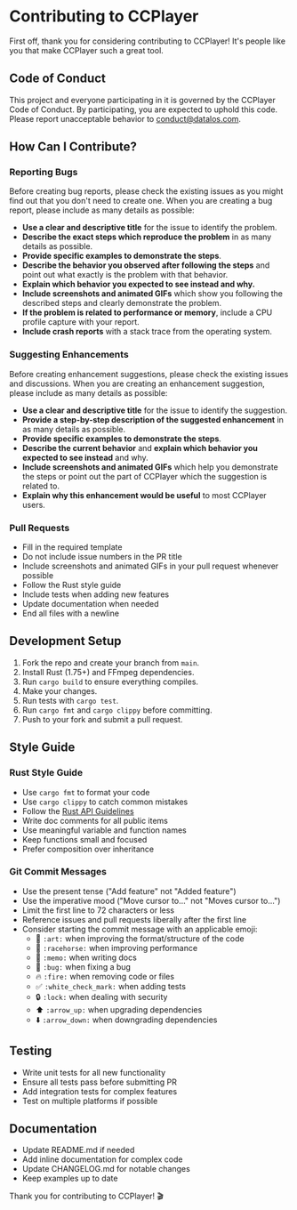 # Contributing to CCPlayer

First off, thank you for considering contributing to CCPlayer! It's people like you that make CCPlayer such a great tool.

## Code of Conduct

This project and everyone participating in it is governed by the CCPlayer Code of Conduct. By participating, you are expected to uphold this code. Please report unacceptable behavior to [conduct@datalos.com](mailto:conduct@datalos.com).

## How Can I Contribute?

### Reporting Bugs

Before creating bug reports, please check the existing issues as you might find out that you don't need to create one. When you are creating a bug report, please include as many details as possible:

* **Use a clear and descriptive title** for the issue to identify the problem.
* **Describe the exact steps which reproduce the problem** in as many details as possible.
* **Provide specific examples to demonstrate the steps**.
* **Describe the behavior you observed after following the steps** and point out what exactly is the problem with that behavior.
* **Explain which behavior you expected to see instead and why.**
* **Include screenshots and animated GIFs** which show you following the described steps and clearly demonstrate the problem.
* **If the problem is related to performance or memory**, include a CPU profile capture with your report.
* **Include crash reports** with a stack trace from the operating system.

### Suggesting Enhancements

Before creating enhancement suggestions, please check the existing issues and discussions. When you are creating an enhancement suggestion, please include as many details as possible:

* **Use a clear and descriptive title** for the issue to identify the suggestion.
* **Provide a step-by-step description of the suggested enhancement** in as many details as possible.
* **Provide specific examples to demonstrate the steps**.
* **Describe the current behavior** and **explain which behavior you expected to see instead** and why.
* **Include screenshots and animated GIFs** which help you demonstrate the steps or point out the part of CCPlayer which the suggestion is related to.
* **Explain why this enhancement would be useful** to most CCPlayer users.

### Pull Requests

* Fill in the required template
* Do not include issue numbers in the PR title
* Include screenshots and animated GIFs in your pull request whenever possible
* Follow the Rust style guide
* Include tests when adding new features
* Update documentation when needed
* End all files with a newline

## Development Setup

1. Fork the repo and create your branch from `main`.
2. Install Rust (1.75+) and FFmpeg dependencies.
3. Run `cargo build` to ensure everything compiles.
4. Make your changes.
5. Run tests with `cargo test`.
6. Run `cargo fmt` and `cargo clippy` before committing.
7. Push to your fork and submit a pull request.

## Style Guide

### Rust Style Guide

* Use `cargo fmt` to format your code
* Use `cargo clippy` to catch common mistakes
* Follow the [Rust API Guidelines](https://rust-lang.github.io/api-guidelines/)
* Write doc comments for all public items
* Use meaningful variable and function names
* Keep functions small and focused
* Prefer composition over inheritance

### Git Commit Messages

* Use the present tense ("Add feature" not "Added feature")
* Use the imperative mood ("Move cursor to..." not "Moves cursor to...")
* Limit the first line to 72 characters or less
* Reference issues and pull requests liberally after the first line
* Consider starting the commit message with an applicable emoji:
  * 🎨 `:art:` when improving the format/structure of the code
  * 🐎 `:racehorse:` when improving performance
  * 📝 `:memo:` when writing docs
  * 🐛 `:bug:` when fixing a bug
  * 🔥 `:fire:` when removing code or files
  * ✅ `:white_check_mark:` when adding tests
  * 🔒 `:lock:` when dealing with security
  * ⬆️ `:arrow_up:` when upgrading dependencies
  * ⬇️ `:arrow_down:` when downgrading dependencies

## Testing

* Write unit tests for all new functionality
* Ensure all tests pass before submitting PR
* Add integration tests for complex features
* Test on multiple platforms if possible

## Documentation

* Update README.md if needed
* Add inline documentation for complex code
* Update CHANGELOG.md for notable changes
* Keep examples up to date

Thank you for contributing to CCPlayer! 🎬